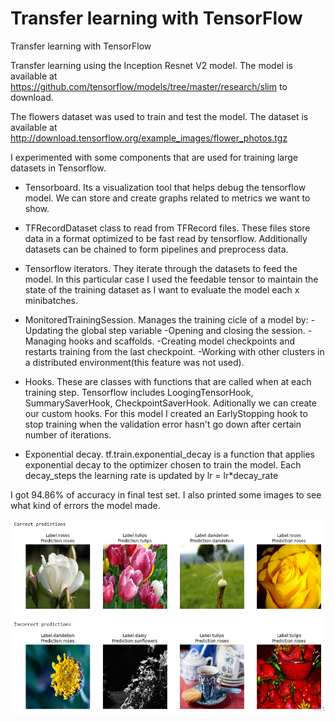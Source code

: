 # Transfer learning with TensorFlow
Transfer learning with TensorFlow

Transfer learning using the Inception Resnet V2 model. The model is available at https://github.com/tensorflow/models/tree/master/research/slim to download.

The flowers dataset was used to train and test the model. The dataset is available at http://download.tensorflow.org/example_images/flower_photos.tgz

I experimented with some components that are used for training large datasets in Tensorflow.

- Tensorboard. Its a visualization tool that helps debug the tensorflow model. We can store and create graphs related to metrics we want to show.

- TFRecordDataset class to read from TFRecord files. These files store data in a format optimized to be fast read by tensorflow. Additionally datasets can be chained to form pipelines and preprocess data.

- Tensorflow iterators. They iterate through the datasets to feed the model. In this particular case I used the feedable tensor to maintain the state of the training dataset as
 I want to evaluate the model each x minibatches.

- MonitoredTrainingSession. Manages the training cicle of a model by: 
    -Updating the global step variable
    -Opening and closing the session.
    -Managing hooks and scaffolds.
    -Creating model checkpoints and restarts training from the last checkpoint.
    -Working with other clusters in a distributed environment(this feature was not used).
    
- Hooks. These are classes with functions that are called when at each training step. Tensorflow includes LoogingTensorHook, SummarySaverHook, CheckpointSaverHook.
  Aditionally we can create our custom hooks. For this model I created an EarlyStopping hook to stop training when the validation error hasn't go down after certain
  number of iterations.
  
- Exponential decay. tf.train.exponential_decay is a function that applies exponential decay to the optimizer chosen to train the model.
  Each decay_steps the learning rate is updated by lr = lr*decay_rate
  
I got 94.86% of accuracy in final test set. I also printed some images to see what kind of errors the model made.

![Classification samples](flowers_classification.png)


 
  

